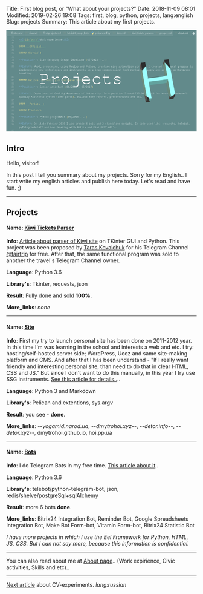 Title: First blog post, or "What about your projects?"
Date: 2018-11-09 08:01
Modified: 2019-02-26 19:08
Tags: first, blog, python, projects, lang:english
Slug: projects
Summary: This article about my first projects.

![Dmytro Hoi Projects](/images/blog_projects.png)

## Intro

Hello, visitor!

In this post I tell you summary about my projects. Sorry for my English.. I start write my english articles and publish here today. Let's read and have fun. ;)

-----

## Projects

#### Name: [Kiwi Tickets Parser](/projects/kiwi_tickets_parser)
**Info**: [Article about parser of Kiwi site](/projects/kiwi_tickets_parser) on TKinter GUI and Python. This project was been proposed by [Taras Kovalchuk](http://fb.com/tskovalchuk) for his Telegram Channel [@fairtrip](http://t.me/fairtrip) for free. After that, the same functional program was sold to another the travel's Telegram Channel owner.

**Language**: Python 3.6

**Library's**: Tkinter, requests, json

**Result**: Fully done and sold **100%**.

**More_links**: _none_

-----

#### Name: [Site](/projects/site)
**Info**: First my try to launch personal site has been done on 2011-2012 year. In this time I'm was learning in the school and interests a web and etc. I try: hosting/self-hosted server side; WordPress, Ucoz and same site-making platform and CMS. And after that I has been understand - "If I really want friendly and interesting personal site, than need to do that in clear HTML, CSS and JS." But since I don't want to do this manually, in this year I try use SSG instruments. [See this article for details..](/projects/site)..

**Language**: Python 3 and Markdown

**Library's**: Pelican and extentions, sys.argv

**Result**: you see - **done**.

**More_links**: _--yogamid.narod.ua_, _--dmytrohoi.xyz--_, _--detor.info--_, _--detor.xyz--_, dmytrohoi.github.io, hoi.pp.ua

-----

#### Name: [Bots](/projects/bots)
**Info**: I do Telegram Bots in my free time. [This article about it](/projects/bots)..

**Language**: Python 3.6

**Library's**: telebot/python-telegram-bot, json, redis/shelve/postgreSql+sqlAlchemy

**Result**: more 6 bots **done**.

**More_links**: Bitrix24 Integration Bot, Reminder Bot, Google Spreadsheets Integration Bot, Make Bot Form-bot, Vitamin Form-bot, Bitrix24 Statistic Bot

_I have more projects in which I use the Eel Framework for Python, HTML, JS, CSS. But I can not say more, because this information is confidential._

-----

You can also read about me at [About page](/about.html).. (Work expirience, Civic activities, Skills and etc)..

-----

[Next article](/blog/cv) about CV-experiments. _lang:russian_
